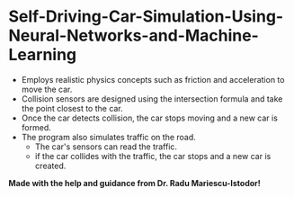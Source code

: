 # Self-Driving-Car-Simulation-Using-Neural-Networks-and-Machine-Learning

- Employs realistic physics concepts such as friction and acceleration to move the car.
- Collision sensors are designed using the intersection formula and take the point closest to the car.
- Once the car detects collision, the car stops moving and a new car is formed.
- The program also simulates traffic on the road. 
  - The car's sensors can read the traffic.
  - if the car collides with the traffic, the car stops and a new car is created.
 
 

**Made with the help and guidance from Dr. Radu Mariescu-Istodor!**
